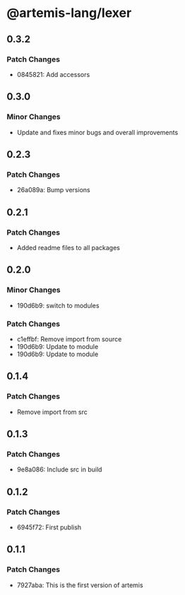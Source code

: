# @artemis-lang/lexer

## 0.3.2

### Patch Changes

- 0845821: Add accessors

## 0.3.0

### Minor Changes

- Update and fixes minor bugs and overall improvements

## 0.2.3

### Patch Changes

- 26a089a: Bump versions

## 0.2.1

### Patch Changes

- Added readme files to all packages

## 0.2.0

### Minor Changes

- 190d6b9: switch to modules

### Patch Changes

- c1effbf: Remove import from source
- 190d6b9: Update to module
- 190d6b9: Update to module

## 0.1.4

### Patch Changes

- Remove import from src

## 0.1.3

### Patch Changes

- 9e8a086: Include src in build

## 0.1.2

### Patch Changes

- 6945f72: First publish

## 0.1.1

### Patch Changes

- 7927aba: This is the first version of artemis
